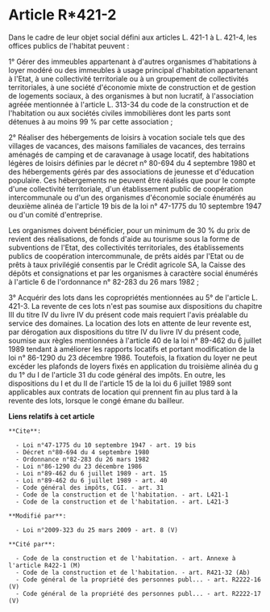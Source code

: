 # Article R*421-2

Dans le cadre de leur objet social défini aux articles L. 421-1 à L. 421-4, les offices publics de l'habitat peuvent : 

1° Gérer des immeubles appartenant à d'autres organismes d'habitations à loyer modéré ou des immeubles à usage principal
d'habitation appartenant à l'Etat, à une collectivité territoriale ou à un groupement de collectivités territoriales, à une
société d'économie mixte de construction et de gestion de logements sociaux, à des organismes à but non lucratif, à
l'association agréée mentionnée à l'article L. 313-34 du code de la construction et de l'habitation ou aux sociétés civiles
immobilières dont les parts sont détenues à au moins 99 % par cette association ; 

2° Réaliser des hébergements de loisirs à vocation sociale tels que des villages de vacances, des maisons familiales de
vacances, des terrains aménagés de camping et de caravanage à usage locatif, des habitations légères de loisirs définies par
le décret n° 80-694 du 4 septembre 1980 et des hébergements gérés par des associations de jeunesse et d'éducation populaire.
Ces hébergements ne peuvent être réalisés que pour le compte d'une collectivité territoriale, d'un établissement public de
coopération intercommunale ou d'un des organismes d'économie sociale énumérés au deuxième alinéa de l'article 19 bis de la
loi n° 47-1775 du 10 septembre 1947 ou d'un comité d'entreprise. 

Les organismes doivent bénéficier, pour un minimum de 30 % du prix de revient des réalisations, de fonds d'aide au tourisme
sous la forme de subventions de l'Etat, des collectivités territoriales, des établissements publics de coopération
intercommunale, de prêts aidés par l'Etat ou de prêts à taux privilégié consentis par le Crédit agricole SA, la Caisse des
dépôts et consignations et par les organismes à caractère social énumérés à l'article 6 de l'ordonnance n° 82-283 du 26 mars
1982 ; 

3° Acquérir des lots dans les copropriétés mentionnées au 5° de l'article L. 421-3. La revente de ces lots n'est pas soumise
aux dispositions du chapitre III du titre IV du livre IV du présent code mais requiert l'avis préalable du service des
domaines. La location des lots en attente de leur revente est, par dérogation aux dispositions du titre IV du livre IV du
présent code, soumise aux règles mentionnées à l'article 40 de la loi n° 89-462 du 6 juillet 1989 tendant à améliorer les
rapports locatifs et portant modification de la loi n° 86-1290 du 23 décembre 1986. Toutefois, la fixation du loyer ne peut
excéder les plafonds de loyers fixés en application du troisième alinéa du g du 1° du I de l'article 31 du code général des
impôts. En outre, les dispositions du I et du II de l'article 15 de la loi du 6 juillet 1989 sont applicables aux contrats de
location qui prennent fin au plus tard à la revente des lots, lorsque le congé émane du bailleur.

**Liens relatifs à cet article**

	**Cite**:

	  - Loi n°47-1775 du 10 septembre 1947 - art. 19 bis
	  - Décret n°80-694 du 4 septembre 1980
	  - Ordonnance n°82-283 du 26 mars 1982
	  - Loi n°86-1290 du 23 décembre 1986
	  - Loi n°89-462 du 6 juillet 1989 - art. 15
	  - Loi n°89-462 du 6 juillet 1989 - art. 40
	  - Code général des impôts, CGI. - art. 31
	  - Code de la construction et de l'habitation. - art. L421-1
	  - Code de la construction et de l'habitation. - art. L421-3

	**Modifié par**:

	  - Loi n°2009-323 du 25 mars 2009 - art. 8 (V)

	**Cité par**:

	  - Code de la construction et de l'habitation. - art. Annexe à l'article R422-1 (M)
	  - Code de la construction et de l'habitation. - art. R421-32 (Ab)
	  - Code général de la propriété des personnes publ... - art. R2222-16 (V)
	  - Code général de la propriété des personnes publ... - art. R2222-17 (V)
